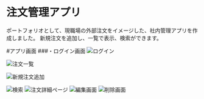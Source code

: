 # 注文管理アプリ

ポートフォリオとして、現職場の外部注文をイメージした、社内管理アプリを作成しました。
新規注文を追加し、一覧で表示、検索ができます。

#アプリ画面
###・ログイン画面
![ログイン](https://user-images.githubusercontent.com/98248779/152679792-e32b42b5-ec95-48ff-9e0f-2f662642fa23.png)

![注文一覧](https://user-images.githubusercontent.com/98248779/152679865-268250e3-2302-46fc-9341-bee04390ffc1.png)

![新規注文追加](https://user-images.githubusercontent.com/98248779/152679896-8ef1a917-67b6-4c9f-9264-8a0a7fb9c70b.png)

![検索](https://user-images.githubusercontent.com/98248779/152679901-7f473de6-e2af-443d-ad97-b12bb5685b84.png)
![注文詳細ページ](https://user-images.githubusercontent.com/98248779/152679923-123e36f0-198c-477f-864f-8c5765e79ec6.png)
![編集画面](https://user-images.githubusercontent.com/98248779/152679924-0ae7e753-c592-43a7-870d-d2d7775b804a.png)
![削除画面](https://user-images.githubusercontent.com/98248779/152679927-ae5892ae-05b3-4290-9024-0a5c02707cc0.png)

